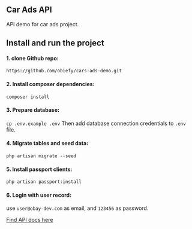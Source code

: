 ## Car Ads API
API demo for car ads project.

## Install and run the project

#### 1. clone Github repo:
`https://github.com/obiefy/cars-ads-demo.git`

#### 2. Install composer dependencies:
`composer install`

#### 3. Prepare database:
`cp .env.example .env`
Then add database connection credentials to `.env` file.

#### 4. Migrate tables and seed data:
`php artisan migrate --seed`

#### 5. Install passport clients:
`php artisan passport:install`

#### 6. Login with user record:

use `user@obay-dev.com` as email, and `123456` as password.

[Find API docs here](https://documenter.getpostman.com/view/2619942/TVetcS4z)
